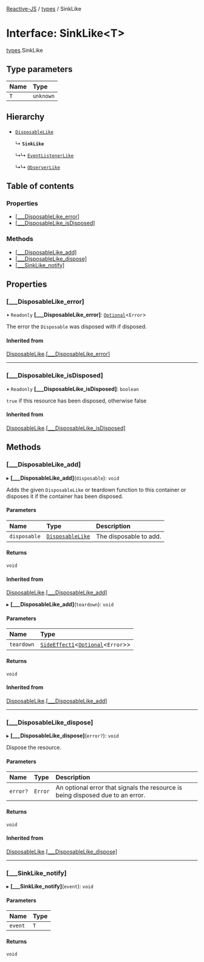 [Reactive-JS](../README.md) / [types](../modules/types.md) / SinkLike

# Interface: SinkLike<T\>

[types](../modules/types.md).SinkLike

## Type parameters

| Name | Type |
| :------ | :------ |
| `T` | `unknown` |

## Hierarchy

- [`DisposableLike`](types.DisposableLike.md)

  ↳ **`SinkLike`**

  ↳↳ [`EventListenerLike`](types.EventListenerLike.md)

  ↳↳ [`ObserverLike`](types.ObserverLike.md)

## Table of contents

### Properties

- [[\_\_\_DisposableLike\_error]](types.SinkLike.md#[___disposablelike_error])
- [[\_\_\_DisposableLike\_isDisposed]](types.SinkLike.md#[___disposablelike_isdisposed])

### Methods

- [[\_\_\_DisposableLike\_add]](types.SinkLike.md#[___disposablelike_add])
- [[\_\_\_DisposableLike\_dispose]](types.SinkLike.md#[___disposablelike_dispose])
- [[\_\_\_SinkLike\_notify]](types.SinkLike.md#[___sinklike_notify])

## Properties

### [\_\_\_DisposableLike\_error]

• `Readonly` **[\_\_\_DisposableLike\_error]**: [`Optional`](../modules/functions.md#optional)<`Error`\>

The error the `Disposable` was disposed with if disposed.

#### Inherited from

[DisposableLike](types.DisposableLike.md).[[___DisposableLike_error]](types.DisposableLike.md#[___disposablelike_error])

___

### [\_\_\_DisposableLike\_isDisposed]

• `Readonly` **[\_\_\_DisposableLike\_isDisposed]**: `boolean`

`true` if this resource has been disposed, otherwise false

#### Inherited from

[DisposableLike](types.DisposableLike.md).[[___DisposableLike_isDisposed]](types.DisposableLike.md#[___disposablelike_isdisposed])

## Methods

### [\_\_\_DisposableLike\_add]

▸ **[___DisposableLike_add]**(`disposable`): `void`

Adds the given `DisposableLike` or teardown function to this container or disposes it if the container has been disposed.

#### Parameters

| Name | Type | Description |
| :------ | :------ | :------ |
| `disposable` | [`DisposableLike`](types.DisposableLike.md) | The disposable to add. |

#### Returns

`void`

#### Inherited from

[DisposableLike](types.DisposableLike.md).[[___DisposableLike_add]](types.DisposableLike.md#[___disposablelike_add])

▸ **[___DisposableLike_add]**(`teardown`): `void`

#### Parameters

| Name | Type |
| :------ | :------ |
| `teardown` | [`SideEffect1`](../modules/functions.md#sideeffect1)<[`Optional`](../modules/functions.md#optional)<`Error`\>\> |

#### Returns

`void`

#### Inherited from

[DisposableLike](types.DisposableLike.md).[[___DisposableLike_add]](types.DisposableLike.md#[___disposablelike_add])

___

### [\_\_\_DisposableLike\_dispose]

▸ **[___DisposableLike_dispose]**(`error?`): `void`

Dispose the resource.

#### Parameters

| Name | Type | Description |
| :------ | :------ | :------ |
| `error?` | `Error` | An optional error that signals the resource is being disposed due to an error. |

#### Returns

`void`

#### Inherited from

[DisposableLike](types.DisposableLike.md).[[___DisposableLike_dispose]](types.DisposableLike.md#[___disposablelike_dispose])

___

### [\_\_\_SinkLike\_notify]

▸ **[___SinkLike_notify]**(`event`): `void`

#### Parameters

| Name | Type |
| :------ | :------ |
| `event` | `T` |

#### Returns

`void`

